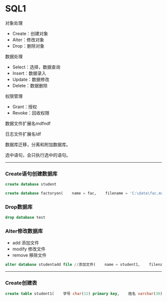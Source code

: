 # SQL1

对象处理

- Create：创建对象
- Alter：修改对象
- Drop：删除对象

数据处理

- Select：选择，数据查询
- Insert：数据录入
- Update：数据修改
- Delete：数据删除

权限管理

- Grant：授权
- Revoke：回收权限

数据文件扩展名mdfndf

日志文件扩展名ldf

数据库迁移，分离和附加数据库。

选中语句，会只执行选中的语句。

---

### Create语句创建数据库

```sql
create database student
```

```sql
create database factoryon(    name = fac,    filename = 'C:\data\fac.maf',    size = 5MB,    maxsize = 30MB,    filegrowth = 5MB)log on(    name = fac_log,    filename = 'C:\data\fac_log.ldf',    size = 5MB,    maxsize = 30MB,    filegrowth = 5MB)
```

### Drop数据库

```sql
drop database test
```

### Alter修改数据库

- add 添加文件
- modify 修改文件
- remove 移除文件

```sql
alter database studentadd file //添加文件(    name = student1,    filename = 'C:\data\student1.ndf',    size = 8MB,    maxsize = 40MB,    filegrowth = 5MB)alter database studentmodify file //修改文件(    name = student1,    size = 20MB)alter database studentremove file student1 //移除文件
```

---

### Create创建表

```sql
create table student1(    学号 char(12) primary key,    姓名 varchar(30) not null,    性别 nchar(1) not null default '男'，    出生日期 date,    身份证号 char(18) unique,    政治面貌 nchar(2) default '团员'，    联系电话 varchar(13),    家庭住址 varchar(100))
```
